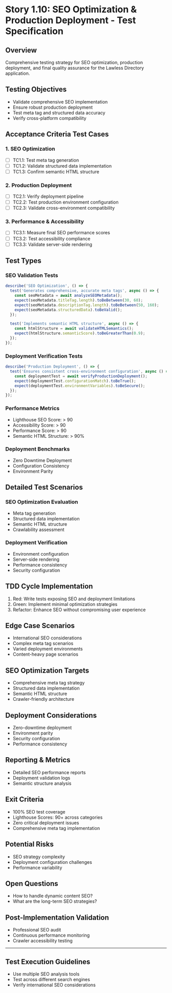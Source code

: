 # Story 1.10: SEO Optimization & Production Deployment - Test Specification

## Overview
Comprehensive testing strategy for SEO optimization, production deployment, and final quality assurance for the Lawless Directory application.

## Testing Objectives
- Validate comprehensive SEO implementation
- Ensure robust production deployment
- Test meta tag and structured data accuracy
- Verify cross-platform compatibility

## Acceptance Criteria Test Cases

### 1. SEO Optimization
- [ ] TC1.1: Test meta tag generation
- [ ] TC1.2: Validate structured data implementation
- [ ] TC1.3: Confirm semantic HTML structure

### 2. Production Deployment
- [ ] TC2.1: Verify deployment pipeline
- [ ] TC2.2: Test production environment configuration
- [ ] TC2.3: Validate cross-environment compatibility

### 3. Performance & Accessibility
- [ ] TC3.1: Measure final SEO performance scores
- [ ] TC3.2: Test accessibility compliance
- [ ] TC3.3: Validate server-side rendering

## Test Types

### SEO Validation Tests
```javascript
describe('SEO Optimization', () => {
  test('Generates comprehensive, accurate meta tags', async () => {
    const seoMetadata = await analyzeSEOMetadata();
    expect(seoMetadata.titleTag.length).toBeBetween(30, 60);
    expect(seoMetadata.descriptionTag.length).toBeBetween(50, 160);
    expect(seoMetadata.structuredData).toBeValid();
  });

  test('Implements semantic HTML structure', async () => {
    const htmlStructure = await validateHTMLSemantics();
    expect(htmlStructure.semanticScore).toBeGreaterThan(0.9);
  });
});
```

### Deployment Verification Tests
```javascript
describe('Production Deployment', () => {
  test('Ensures consistent cross-environment configuration', async () => {
    const deploymentTest = await verifyProductionDeployment();
    expect(deploymentTest.configurationMatch).toBeTrue();
    expect(deploymentTest.environmentVariables).toBeSecure();
  });
});
```

### Performance Metrics
- Lighthouse SEO Score: > 90
- Accessibility Score: > 90
- Performance Score: > 90
- Semantic HTML Structure: > 90%

### Deployment Benchmarks
- Zero Downtime Deployment
- Configuration Consistency
- Environment Parity

## Detailed Test Scenarios

### SEO Optimization Evaluation
- Meta tag generation
- Structured data implementation
- Semantic HTML structure
- Crawlability assessment

### Deployment Verification
- Environment configuration
- Server-side rendering
- Performance consistency
- Security configuration

## TDD Cycle Implementation
1. Red: Write tests exposing SEO and deployment limitations
2. Green: Implement minimal optimization strategies
3. Refactor: Enhance SEO without compromising user experience

## Edge Case Scenarios
- International SEO considerations
- Complex meta tag scenarios
- Varied deployment environments
- Content-heavy page scenarios

## SEO Optimization Targets
- Comprehensive meta tag strategy
- Structured data implementation
- Semantic HTML structure
- Crawler-friendly architecture

## Deployment Considerations
- Zero-downtime deployment
- Environment parity
- Security configuration
- Performance consistency

## Reporting & Metrics
- Detailed SEO performance reports
- Deployment validation logs
- Semantic structure analysis

## Exit Criteria
- 100% SEO test coverage
- Lighthouse Scores: 90+ across categories
- Zero critical deployment issues
- Comprehensive meta tag implementation

## Potential Risks
- SEO strategy complexity
- Deployment configuration challenges
- Performance variability

## Open Questions
- How to handle dynamic content SEO?
- What are the long-term SEO strategies?

## Post-Implementation Validation
- Professional SEO audit
- Continuous performance monitoring
- Crawler accessibility testing

---

## Test Execution Guidelines
- Use multiple SEO analysis tools
- Test across different search engines
- Verify international SEO considerations

